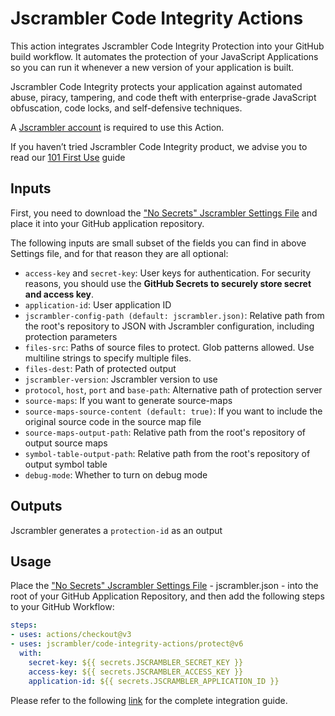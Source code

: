 # Jscrambler Code Integrity Actions

This action integrates Jscrambler Code Integrity Protection into your GitHub build workflow. It automates the protection of your JavaScript Applications so you can run it whenever a new version of your application is built.

Jscrambler Code Integrity protects your application against automated abuse, piracy, tampering, and code theft with enterprise-grade JavaScript obfuscation, code locks, and self-defensive techniques. 

A [Jscrambler account](https://jscrambler.com/signup) is required to use this Action. 

If you haven’t tried Jscrambler Code Integrity product, we advise you to read our [101 First Use](https://blog.jscrambler.com/jscrambler-101-first-use/) guide

## Inputs

First, you need to download the ["No Secrets" Jscrambler Settings File](https://docs.jscrambler.com/latest/code-integrity/getting-started#continuous-integration) and place it into your GitHub application repository.  

The following inputs are small subset of the fields you can find in above Settings file, and for that reason they are all optional:

  * `access-key` and `secret-key`: User keys for authentication. For security reasons, you should use the **GitHub Secrets to securely store secret and access key**.
  * `application-id`: User application ID
  * `jscrambler-config-path (default: jscrambler.json)`: Relative path from the root's repository to JSON with Jscrambler configuration, including protection parameters
  * `files-src`: Paths of source files to protect. Glob patterns allowed. Use multiline strings to specify multiple files.
  * `files-dest`: Path of protected output
  * `jscrambler-version`: Jscrambler version to use
  * `protocol`, `host`, `port` and `base-path`: Alternative path of protection server
  * `source-maps`: If you want to generate source-maps
  * `source-maps-source-content (default: true)`: If you want to include the original source code in the source map file
  * `source-maps-output-path`: Relative path from the root's repository of output source maps
  * `symbol-table-output-path`: Relative path from the root's repository of output symbol table
  * `debug-mode`: Whether to turn on debug mode

## Outputs

Jscrambler generates a `protection-id` as an output

## Usage

Place the ["No Secrets" Jscrambler Settings File](https://docs.jscrambler.com/latest/code-integrity/getting-started#continuous-integration) - jscrambler.json - into the root of your GitHub Application Repository, and then add the following steps to your GitHub Workflow:  

```yaml
steps:
- uses: actions/checkout@v3
- uses: jscrambler/code-integrity-actions/protect@v6
  with:
    secret-key: ${{ secrets.JSCRAMBLER_SECRET_KEY }}
    access-key: ${{ secrets.JSCRAMBLER_ACCESS_KEY }}
    application-id: ${{ secrets.JSCRAMBLER_APPLICATION_ID }}
```

Please refer to the following [link](https://docs.jscrambler.com/latest/code-integrity/documentation/github-ci-integration) for the complete integration guide.